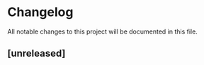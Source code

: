 # Changelog

All notable changes to this project will be documented in this file.

## [unreleased]

<!-- generated by git-cliff -->
